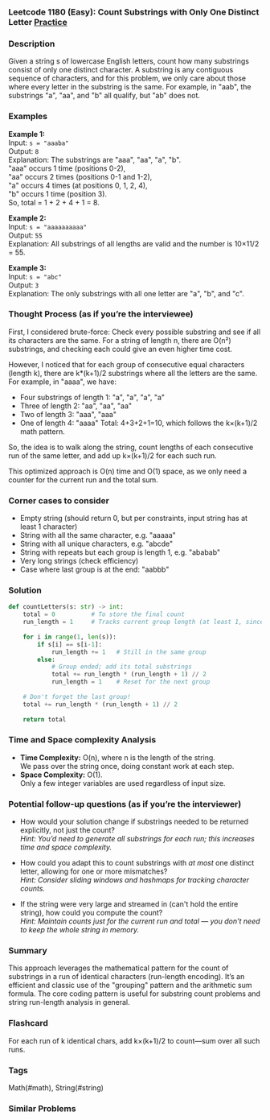 ### Leetcode 1180 (Easy): Count Substrings with Only One Distinct Letter [Practice](https://leetcode.com/problems/count-substrings-with-only-one-distinct-letter)

### Description  
Given a string s of lowercase English letters, count how many substrings consist of only one distinct character. A substring is any contiguous sequence of characters, and for this problem, we only care about those where every letter in the substring is the same. For example, in "aab", the substrings "a", "aa", and "b" all qualify, but "ab" does not.

### Examples  

**Example 1:**  
Input: `s = "aaaba"`  
Output: `8`  
Explanation: The substrings are "aaa", "aa", "a", "b".  
"aaa" occurs 1 time (positions 0-2),  
"aa" occurs 2 times (positions 0-1 and 1-2),  
"a" occurs 4 times (at positions 0, 1, 2, 4),  
"b" occurs 1 time (position 3).  
So, total = 1 + 2 + 4 + 1 = 8.

**Example 2:**  
Input: `s = "aaaaaaaaaa"`  
Output: `55`  
Explanation: All substrings of all lengths are valid and the number is 10×11/2 = 55.

**Example 3:**  
Input: `s = "abc"`  
Output: `3`  
Explanation: The only substrings with all one letter are "a", "b", and "c".

### Thought Process (as if you’re the interviewee)  
First, I considered brute-force: Check every possible substring and see if all its characters are the same. For a string of length n, there are O(n²) substrings, and checking each could give an even higher time cost.

However, I noticed that for each group of consecutive equal characters (length k), there are k*(k+1)/2 substrings where all the letters are the same. For example, in "aaaa", we have:
- Four substrings of length 1: "a", "a", "a", "a"
- Three of length 2: "aa", "aa", "aa"
- Two of length 3: "aaa", "aaa"
- One of length 4: "aaaa"
Total: 4+3+2+1=10, which follows the k×(k+1)/2 math pattern.

So, the idea is to walk along the string, count lengths of each consecutive run of the same letter, and add up k×(k+1)/2 for each such run.

This optimized approach is O(n) time and O(1) space, as we only need a counter for the current run and the total sum.

### Corner cases to consider  
- Empty string (should return 0, but per constraints, input string has at least 1 character)
- String with all the same character, e.g. "aaaaa"
- String with all unique characters, e.g. "abcde"
- String with repeats but each group is length 1, e.g. "ababab"
- Very long strings (check efficiency)
- Case where last group is at the end: "aabbb"

### Solution

```python
def countLetters(s: str) -> int:
    total = 0          # To store the final count
    run_length = 1     # Tracks current group length (at least 1, since s is length ≥ 1)
    
    for i in range(1, len(s)):
        if s[i] == s[i-1]:
            run_length += 1   # Still in the same group
        else:
            # Group ended; add its total substrings
            total += run_length * (run_length + 1) // 2
            run_length = 1    # Reset for the next group
    
    # Don't forget the last group!
    total += run_length * (run_length + 1) // 2
    
    return total
```

### Time and Space complexity Analysis  

- **Time Complexity:** O(n), where n is the length of the string.  
  We pass over the string once, doing constant work at each step.
- **Space Complexity:** O(1).  
  Only a few integer variables are used regardless of input size.

### Potential follow-up questions (as if you’re the interviewer)  

- How would your solution change if substrings needed to be returned explicitly, not just the count?  
  *Hint: You’d need to generate all substrings for each run; this increases time and space complexity.*

- How could you adapt this to count substrings with *at most* one distinct letter, allowing for one or more mismatches?  
  *Hint: Consider sliding windows and hashmaps for tracking character counts.*

- If the string were very large and streamed in (can't hold the entire string), how could you compute the count?  
  *Hint: Maintain counts just for the current run and total — you don’t need to keep the whole string in memory.*

### Summary
This approach leverages the mathematical pattern for the count of substrings in a run of identical characters (run-length encoding). It’s an efficient and classic use of the "grouping" pattern and the arithmetic sum formula. The core coding pattern is useful for substring count problems and string run-length analysis in general.


### Flashcard
For each run of k identical chars, add k×(k+1)/2 to count—sum over all such runs.

### Tags
Math(#math), String(#string)

### Similar Problems
